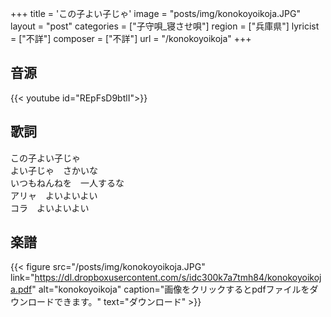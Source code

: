 +++
title = 'この子よい子じゃ'
image = "posts/img/konokoyoikoja.JPG"
layout = "post"
categories = ["子守唄_寝させ唄"]
region = ["兵庫県"]
lyricist = ["不詳"]
composer = ["不詳"]
url = "/konokoyoikoja"
+++

## 音源
{{< youtube id="REpFsD9btlI">}}

## 歌詞
この子よい子じゃ  
よい子じゃ　さかいな  
いつもねんねを　一人するな  
アリャ　よいよいよい  
コラ　よいよいよい  

## 楽譜
{{< figure src="/posts/img/konokoyoikoja.JPG" link="https://dl.dropboxusercontent.com/s/idc300k7a7tmh84/konokoyoikoja.pdf" alt="konokoyoikoja" caption="画像をクリックするとpdfファイルをダウンロードできます。" text="ダウンロード" >}}
